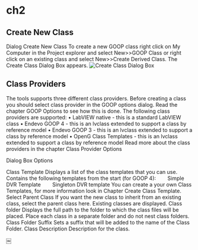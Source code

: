 # ch2
## Create New Class
Dialog Create New Class
To create a new GOOP class right click on My Computer in the Project explorer and select New\>\>GOOP Class or right click on an existing class and select New\>\>Create Derived Class. The Create Class Dialog Box appears.
![Create Class Dialog Box][image-1]
  

## Class Providers
The tools supports three different class providers. Before creating a class you should select class provider in the GOOP options dialog. Read the chapter GOOP Options to see how this is done. The following class providers are supported:
•	LabVIEW native - this is a standard LabVIEW class
•	Endevo GOOP 4 - this is an lvclass extended to support a class by reference model
•	Endevo GOOP 3 - this is an lvclass extended to support a class by reference model
•	OpenG Class Templates - this is an lvclass extended to support a class by reference model
Read more about the class providers in the chapter Class Provider Options
  

Dialog Box Options
  

  

Class Template
Displays a list of the class templates that you can use. Contains the following templates from the start (for GOOP 4):
       Simple DVR Template
       Singleton DVR template
You can create a your own Class Templates, for more information look in Chapter Create Class Template.
Select Parent Class
If you want the new class to inherit from an existing class, select the parent class here. Existing classes are displayed.
Class folder
Displays the full path to the folder to which the class files will be placed. 
Place each class in a separate folder and do not nest class folders.
Class Folder Suffix
Sets a suffix that will be added to the name of the Class Folder.
Class Description
Description for the class.
  

￼
  


[image-1]:	/images/create_class_dialog.png